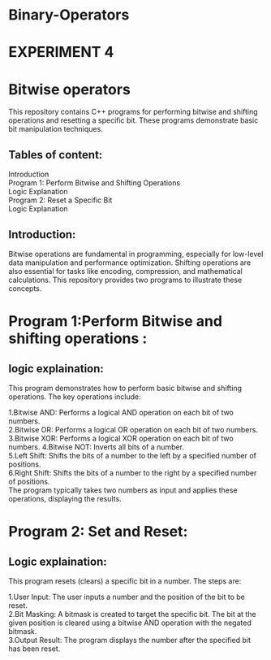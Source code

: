 # Binary-Operators
# EXPERIMENT 4
# Bitwise operators 
This repository contains C++ programs for performing bitwise and shifting operations and resetting a specific bit. These programs demonstrate basic bit manipulation techniques.  
## Tables of content:
Introduction  
Program 1: Perform Bitwise and Shifting Operations  
Logic Explanation  
Program 2: Reset a Specific Bit  
Logic Explanation  
## Introduction:  
Bitwise operations are fundamental in programming, especially for low-level data manipulation and performance optimization. Shifting operations are also essential for tasks like encoding, compression, and mathematical calculations. This repository provides two programs to illustrate these concepts.  
#  Program 1:Perform Bitwise and shifting operations :
## logic explaination:
This program demonstrates how to perform basic bitwise and shifting operations. The key operations include:  

1.Bitwise AND: Performs a logical AND operation on each bit of two numbers.  
2.Bitwise OR: Performs a logical OR operation on each bit of two numbers.  
3.Bitwise XOR: Performs a logical XOR operation on each bit of two numbers. 
4.Bitwise NOT: Inverts all bits of a number.  
5.Left Shift: Shifts the bits of a number to the left by a specified number of positions.  
6.Right Shift: Shifts the bits of a number to the right by a specified number of positions.  
The program typically takes two numbers as input and applies these operations, displaying the results.  
# Program 2: Set and Reset:  
## Logic explaination:
This program resets (clears) a specific bit in a number. The steps are:

1.User Input: The user inputs a number and the position of the bit to be reset.  
2.Bit Masking: A bitmask is created to target the specific bit. The bit at the given position is cleared using a bitwise AND operation with the negated bitmask.  
3.Output Result: The program displays the number after the specified bit has been reset.  
